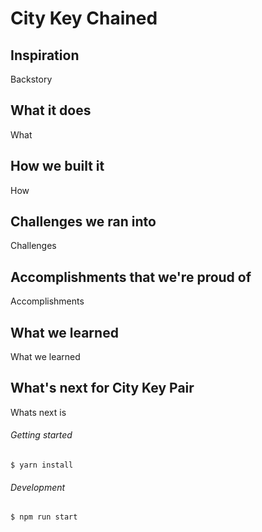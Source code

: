 # City Key Chained
## Inspiration
Backstory
## What it does
What
## How we built it
How
## Challenges we ran into
Challenges
## Accomplishments that we're proud of
Accomplishments
## What we learned
What we learned
## What's next for City Key Pair
Whats next is


###### Getting started
```
$ yarn install
```

###### Development
```
$ npm run start
```
